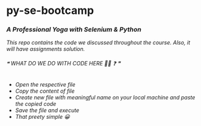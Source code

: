 # py-se-bootcamp

### _A Professional Yoga with Selenium & Python_

_This repo contains the code we discussed throughout the course. Also, it will have assignments solution._

###### ❝ WHAT DO WE DO WITH CODE HERE :ok_woman: :question: ❞
- _Open the respective file_ 
- _Copy the content of file_
- _Create new file with meaningful name on your local machine and paste the copied code_
- _Save the file and execute_
- _That preety simple 😀_



